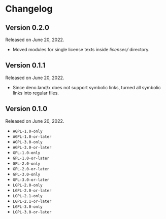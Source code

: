 Changelog
=========

Version 0.2.0
-------------

Released on June 20, 2022.

 -  Moved modules for single license texts inside *licenses/* directory.


Version 0.1.1
-------------

Released on June 20, 2022.

 -  Since deno.land/x does not support symbolic links, turned all symbolic links
    into regular files.


Version 0.1.0
-------------

Released on June 20, 2022.

 -  `AGPL-1.0-only`
 -  `AGPL-1.0-or-later`
 -  `AGPL-3.0-only`
 -  `AGPL-3.0-or-later`
 -  `GPL-1.0-only`
 -  `GPL-1.0-or-later`
 -  `GPL-2.0-only`
 -  `GPL-2.0-or-later`
 -  `GPL-3.0-only`
 -  `GPL-3.0-or-later`
 -  `LGPL-2.0-only`
 -  `LGPL-2.0-or-later`
 -  `LGPL-2.1-only`
 -  `LGPL-2.1-or-later`
 -  `LGPL-3.0-only`
 -  `LGPL-3.0-or-later`

